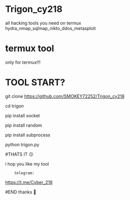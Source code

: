 # Trigon_cy218
all hacking tools you need on termux
hydra_nmap_sqlmap_nikto_ddos_metasploit

# termux tool
only for termux!!!
# TOOL START?

git clone https://github.com/SMOKEY72252/Trigon_cy218

cd trigon

pip install socket

pip install random

pip install subprocess

python trigon.py

#THATS IT 😗

i hop you like my tool

        telegram:
  https://t.me/Cyber_218

#END
thanks 💫
